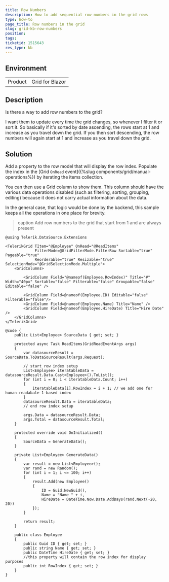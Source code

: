 ```yaml
---
title: Row Numbers
description: How to add sequential row numbers in the grid rows
type: how-to
page_title: Row numbers in the grid
slug: grid-kb-row-numbers
position: 
tags: 
ticketid: 1515643
res_type: kb
---
```


## Environment
<table>
	<tbody>
		<tr>
			<td>Product</td>
			<td>Grid for Blazor</td>
		</tr>
	</tbody>
</table>


## Description
Is there a way to add row numbers to the grid? 

I want them to update every time the grid changes, so whenever I filter it or sort it. So basically if it's sorted by date ascending, the rows start at 1 and increase as you travel down the grid.  If you then sort descending, the row numbers will again start at 1 and increase as you travel down the grid.

## Solution
Add a property to the row model that will display the row index. Populate the index in the [Grid `OnRead` event]({%slug components/grid/manual-operations%}) by iterating the items collection.

You can then use a Grid column to show them. This column should have the various data operations disabled (such as filtering, sorting, grouping, editing) because it does not carry actual information about the data.

In the general case, that logic would be done by the backend, this sample keeps all the operations in one place for brevity.

>caption Add row numbers to the grid that start from 1 and are always present

````CSHTML
@using Telerik.DataSource.Extensions

<TelerikGrid TItem="@Employee" OnRead="@ReadItems"
             FilterMode=@GridFilterMode.FilterRow Sortable="true" Pageable="true"
             Reorderable="true" Resizable="true" SelectionMode="@GridSelectionMode.Multiple">
    <GridColumns>

        <GridColumn Field="@nameof(Employee.RowIndex)" Title="#" Width="40px" Sortable="false" Filterable="false" Groupable="false" Editable="false" />

        <GridColumn Field=@nameof(Employee.ID) Editable="false" Filterable="false"/>
        <GridColumn Field=@nameof(Employee.Name) Title="Name" />
        <GridColumn Field=@nameof(Employee.HireDate) Title="Hire Date" />
    </GridColumns>
</TelerikGrid>

@code {
    public List<Employee> SourceData { get; set; }

    protected async Task ReadItems(GridReadEventArgs args)
    {
        var datasourceResult = SourceData.ToDataSourceResult(args.Request);

        // start row index setup
        List<Employee> iteratableData = datasourceResult.Data.Cast<Employee>().ToList();
        for (int i = 0; i < iteratableData.Count; i++)
        {
            iteratableData[i].RowIndex = i + 1; // we add one for human readabale 1-based index
        }
        datasourceResult.Data = iteratableData;
        // end row index setup

        args.Data = datasourceResult.Data;
        args.Total = datasourceResult.Total;
    }

    protected override void OnInitialized()
    {
        SourceData = GenerateData();
    }

    private List<Employee> GenerateData()
    {
        var result = new List<Employee>();
        var rand = new Random();
        for (int i = 1; i <= 100; i++)
        {
            result.Add(new Employee()
            {
                ID = Guid.NewGuid(),
                Name = "Name " + i,
                HireDate = DateTime.Now.Date.AddDays(rand.Next(-20, 20))
            });
        }

        return result;
    }

    public class Employee
    {
        public Guid ID { get; set; }
        public string Name { get; set; }
        public DateTime HireDate { get; set; }
        //this property will contain the row index for display purposes
        public int RowIndex { get; set; }
    }
}
````
